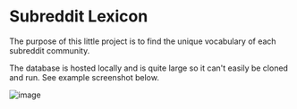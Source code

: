 # Subreddit Lexicon

 The purpose of this little project is to find the unique vocabulary of each subreddit community.
 
 The database is hosted locally and is quite large so it can't easily be cloned and run. See example screenshot below.

![image](https://user-images.githubusercontent.com/21097500/153771908-ceab1684-d0aa-40e2-bac5-cb85e8a7649e.png)
